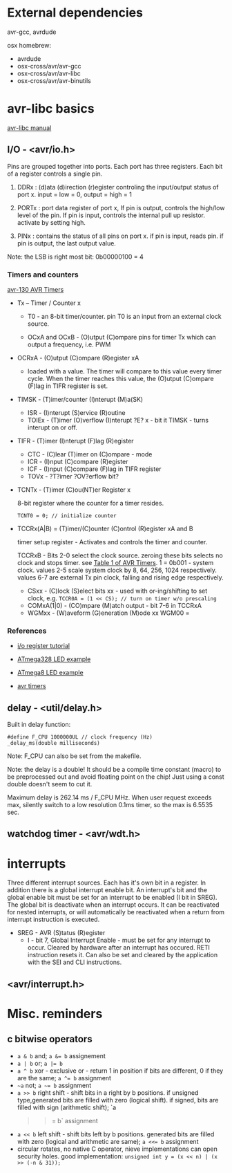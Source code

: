 # External dependencies #

avr-gcc, avrdude

osx homebrew:

* avrdude
* osx-cross/avr/avr-gcc
* osx-cross/avr/avr-libc
* osx-cross/avr/avr-binutils


# avr-libc basics #

[avr-libc manual](http://nongnu.org/avr-libc/user-manual/)

## I/O - \<avr/io.h> ##

Pins are grouped together into ports.  Each port has three
registers. Each bit of a register controls a single pin.

  1. DDRx : (d)ata (d)irection (r)egister controling the input/output
     status of port x. input = low = 0, output = high = 1

  2. PORTx : port data register of port x, If pin is output, controls
     the high/low level of the pin. If pin is input, controls the
     internal pull up resistor. activate by setting high.
  
  3. PINx : contains the status of all pins on port x. if pin is
  input, reads pin. if pin is output, the last output value.

Note: the LSB is right most bit: 0b00000100 = 4

### Timers and counters ###

[avr-130 AVR Timers](/doc/avr-130-timers-doc2505.pdf)

* Tx – Timer / Counter x

  * T0 - an 8-bit timer/counter. pin T0 is an input from an external
    clock source.

  * OCxA and OCxB - (O)utput (C)ompare pins for timer Tx which can
    output a frequency, i.e. PWM

* OCRxA - (O)utput (C)ompare (R)egister xA

  * loaded with a value. The timer will compare to this value every
    timer cycle. When the timer reaches this value, the (O)utput
    (C)ompare (F)lag in TIFR register is set.

* TIMSK - (T)imer/counter (I)nterupt (M)a(SK)

  * ISR - (I)nterupt (S)ervice (R)outine
  * TOIEx - (T)imer (O)verflow (I)nterupt ?E? x - bit it TIMSK - turns interupt on or off.

* TIFR - (T)imer (I)nterupt (F)lag (R)egister

  * CTC - (C)lear (T)imer on (C)ompare - mode
  * ICR - (I)nput (C)compare (R)egister
  * ICF - (I)nput (C)compare (F)lag in TIFR register
  * TOVx - ?T?imer ?OV?erflow bit?

* TCNTx - (T)imer (C)ou(NT)er Register x

  8-bit register where the counter for a timer resides.

  `TCNT0 = 0; // initialize counter`

* TCCRx(A|B) = (T)imer/(C)ounter (C)ontrol (R)egister xA and B

  timer setup register - Activates and controls the timer and counter.

  TCCRxB - Bits 2-0 select the clock source. zeroing these bits selects no
  clock and stops timer. see
  [Table 1 of AVR Timers](/doc/avr-130-timers-doc2505.pdf). 1 =
  0b001 - system clock. values 2-5 scale system clock by 8, 64, 256,
  1024 respectively. values 6-7 are external Tx pin clock, falling and
  rising edge respectively.

  * CSxx - (C)lock (S)elect bits xx - used with or-ing/shifting to set clock, e.g. `TCCR0A = (1 << CS); // turn on timer w/o prescaling`
  * COMxA(1|0) - (CO)mpare (M)atch output - bit 7-6 in TCCRxA
  * WGMxx - (W)aveform (G)eneration (M)ode xx
WGM00 = 


### References ###

* [i/o register tutorial](https://iamsuhasm.wordpress.com/tutsproj/avr-gcc-tutorial/)
* [ATmega328 LED example](http://www.micahcarrick.com/tutorials/avr-microcontroller-tutorial/getting-started.html)
* [ATmega8 LED example](http://www.tuxgraphics.org/electronics/200904/avr-c-programming.shtml)

* [avr timers](http://maxembedded.com/2011/07/avr-timers-ctc-mode/)

## delay - \<util/delay.h> ##

Built in delay function:

    #define F_CPU 1000000UL // clock frequency (Hz)
    _delay_ms(double milliseconds)


Note: F_CPU can also be set from the makefile.

Note: the delay is a double! It should be a compile time constant
(macro) to be preprocessed out and avoid floating point on the chip!
Just using a const double doesn't seem to cut it.

Maximum delay is 262.14 ms / F_CPU MHz. When user request exceeds max,
silently switch to a low resolution 0.1ms timer, so the max is 6.5535
sec.


## watchdog timer - \<avr/wdt.h> ##


# interrupts #

Three different interrupt sources. Each has it's own bit in a
register. In addition there is a global interrupt enable bit. An
interrupt's bit and the global enable bit must be set for an interrupt
to be enabled (I bit in SREG). The global bit is deactivate when an
interrupt occurs. It can be reactivated for nested interrupts, or will
automatically be reactivated when a return from interrupt instruction
is executed.

* SREG - AVR (S)tatus (R)egister
  * I - bit 7, Global Interrupt Enable - must be set for any interrupt
    to occur. Cleared by hardware after an interrupt has occured. RETI
    instruction resets it. Can also be set and cleared by the
    application with the SEI and CLI instructions.

## \<avr/interrupt.h> ##

# Misc. reminders #

## c bitwise operators ##
* `a & b` and; `a &= b` assignement
* `a | b` or; `a |= b`
* `a ^ b` xor - exclusive or - return 1 in position if bits are
  different, 0 if they are the same; `a ^= b` assignment 
* `~a` not; `a ~= b` assignment
* `a >> b` right shift - shift bits in a right by b positions. if
  unsigned type,generated bits are filled with zero (logical
  shift). if signed, bits are filled with sign (arithmetic shift); `a
  >>= b` assignment
* `a << b` left shift - shift bits left by b positions. generated bits
  are filled with zero (logical and arithmetic are same); `a <<= b`
  assignment
* circular rotates, no native C operator, nieve implementations can
  open security holes. good implementation: `unsigned int y = (x << n)
  | (x >> (-n & 31));`
